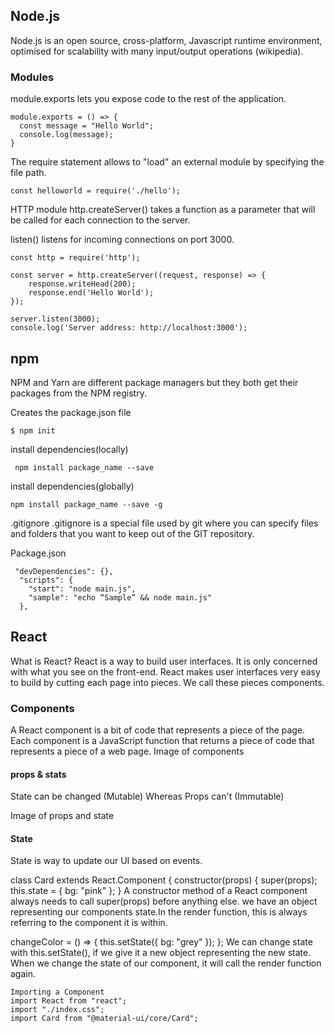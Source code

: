 ## Node.js
Node.js is an open source, cross-platform, Javascript runtime environment, optimised for scalability with many input/output operations (wikipedia).

### Modules
module.exports lets you expose code to the rest of the application.
```
module.exports = () => {
  const message = "Hello World";
  console.log(message);
}
```
The require statement allows to "load" an external module by specifying the file path.
```
const helloworld = require('./hello');
```
HTTP module
http.createServer() takes a function as a parameter that will be called for each connection to the server.

listen() listens for incoming connections on port 3000.
```
const http = require('http');

const server = http.createServer((request, response) => {
    response.writeHead(200);
    response.end('Hello World');
});

server.listen(3000);
console.log('Server address: http://localhost:3000');
```
## npm
NPM and Yarn are different package managers but they both get their packages from the NPM registry.

Creates the package.json file
```
$ npm init
```
install dependencies(locally)
``` 
 npm install package_name --save
 ```
install dependencies(globally)
```
npm install package_name --save -g
```
.gitignore
.gitignore is a special file used by git where you can specify files and folders that you want to keep out of the GIT repository.

Package.json
```
 "devDependencies": {},
  "scripts": {
    "start": "node main.js",
    "sample": "echo “Sample” && node main.js"
  },
```

## React
What is React? React is a way to build user interfaces. It is only concerned with what you see on the front-end. React makes user interfaces very easy to build by cutting each page into pieces. We call these pieces components.

### Components
A React component is a bit of code that represents a piece of the page. Each component is a JavaScript function that returns a piece of code that represents a piece of a web page. Image of components

#### props & stats
State can be changed (Mutable) Whereas Props can't (Immutable)

Image of props and state

#### State
State is way to update our UI based on events.

class Card extends React.Component {
  constructor(props) {
    super(props);
    this.state = {
      bg: "pink"
    };
  }
A constructor method of a React component always needs to call super(props) before anything else. we have an object representing our components state.In the render function, this is always referring to the component it is within.

changeColor = () => {
    this.setState({ bg: "grey" });
  };
We can change state with this.setState(), if we give it a new object representing the new state. When we change the state of our component, it will call the render function again.

```
Importing a Component
import React from "react";
import "./index.css";
import Card from "@material-ui/core/Card";
```
